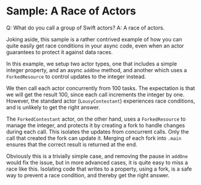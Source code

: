 
# Sample: A Race of Actors

Q: What do you call a group of Swift actors?
A: A race of actors.

Joking aside, this sample is a rather contrived example of how you can quite easily
get race conditions in your async code, even when an actor guarantees to protect it against data races.

In this example, we setup two actor types, one that includes a simple integer property, and an
async `addOne` method, and another which uses a `ForkedResource` to control updates to the integer instead.

We then call each actor concurrently from 100 tasks. The expectation is that we will get the result 100,
since each call increments the integer by one. However, the standard actor (`LousyContestant`)
experiences race conditions, and is unlikely to get the right answer.

The `ForkedContestant` actor, on the other hand, uses a `ForkedResource` to manage the integer, and
protects it by creating a fork to handle changes during each call. This isolates the updates from
concurrent calls. Only the call that created the fork can update it. Merging of each fork into `.main`
ensures that the correct result is returned at the end.

Obviously this is a trivially simple case, and removing the pause in `addOne` would fix the issue, but
in more advanced cases, it is quite easy to miss a race like this. Isolating code that writes to
a property, using a fork, is a safe way to prevent a race condition, and thereby get the right answer.
